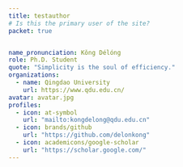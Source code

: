 ```yaml
---
title: testauthor
# Is this the primary user of the site?
packet: true


name_pronunciation: Kǒng Délóng
role: Ph.D. Student
quote: "Simplicity is the soul of efficiency."
organizations:
  - name: Qingdao University
    url: https://www.qdu.edu.cn/
avatar: avatar.jpg
profiles:
  - icon: at-symbol
    url: "mailto:kongdelong@qdu.edu.cn"
  - icon: brands/github
    url: "https://github.com/delonkong"
  - icon: academicons/google-scholar
    url: "https://scholar.google.com/"
---
```


